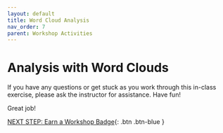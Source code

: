 ```yaml
---
layout: default
title: Word Cloud Analysis
nav_order: 7
parent: Workshop Activities
---
```

# Analysis with Word Clouds

If you have any questions or get stuck as you work through this in-class exercise, please ask the instructor for assistance.  Have fun!




Great job!

[NEXT STEP: Earn a Workshop Badge](informal-credentials.html){: .btn .btn-blue }

